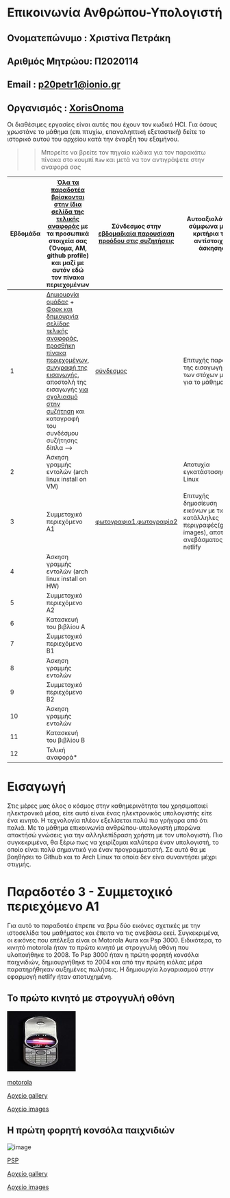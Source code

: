 # Επικοινωνία Ανθρώπου-Υπολογιστή

## Ονοματεπώνυμο : Χριστίνα Πετράκη
## Αριθμός Μητρώου: Π2020114
## Email : p20petr1@ionio.gr
## Οργανισμός : [XorisOnoma](https://github.com/XorisOnoma)
Οι διαθέσιμες εργασίες είναι αυτές που έχουν τον κωδικό HCI. Για όσους χρωστάνε το μάθημα (επι πτυχίω, επαναληπτική εξεταστική) δείτε το ιστορικό αυτού του αρχείου κατά την έναρξη του εξαμήνου.

>> Μπορείτε να βρείτε τον πηγαίο κώδικα για τον παρακάτω πίνακα στο κουμπί `Raw` και μετά να τον αντιγράψετε στην αναφορά σας

| Εβδομάδα | [Όλα τα παραδοτέα βρίσκονται στην ίδια σελίδα της τελικής αναφοράς](https://courses-ionio.github.io/help/deliverables/) με τα προσωπικά στοιχεία σας (Όνομα, ΑΜ, github profile) και μαζί με αυτόν εδώ τον πίνακα περιεχομένων | Σύνδεσμος στην [εβδομαδιαία παρουσίαση προόδου στις συζητήσεις](https://github.com/courses-ionio/help/discussions/categories/show-and-tell) | Αυτοαξιολόγηση σύμφωνα με τα κριτήρια της αντίστοιχης άσκησης |
| --- | --- | --- | --- |
| 1 |  [Δημιουργία ομάδας](https://github.com/courses-ionio/hci/discussions/1794) + [Φορκ και δημιουργία σελίδας τελικής αναφοράς](https://courses-ionio.github.io/help/guide/), [προσθήκη πίνακα περιεχομένων](https://raw.githubusercontent.com/courses-ionio/hci/master/README.md), [συγγραφή της εισαγωγής](https://courses-ionio.github.io/help/intro/), αποστολή της εισαγωγής [για σχολιασμό στην συζήτηση](https://github.com/courses-ionio/help/discussions/categories/show-and-tell) και καταγραφή του συνδέσμου συζήτησης δίπλα --> |[σύνδεσμος](https://github.com/courses-ionio/help/discussions/1398) | Επιτυχής παράθεση της εισαγωγής και των στόχων μου για το μάθημα|
| 2 | Άσκηση γραμμής εντολών (arch linux install on VM) | |Αποτυχία εγκατάστασης Arch Linux |
| 3 | Συμμετοχικό περιεχόμενο A1 | [φωτογραφια1](https://github.com/petrakhh/images/blob/master/PSP-3000-Silver-thumb.jpeg),[φωτογραφία2](https://github.com/petrakhh/images/blob/master/motorola-aura_front_red.jpeg)|Επιτυχής δημοσίευση εικόνων με τις κατάλληλες περιγραφές(gallery, images), αποτυχία ανεβάσματος στο netlify|
| 4 | Άσκηση γραμμής εντολών (arch linux install on HW) | | |
| 5 | Συμμετοχικό περιεχόμενο A2 | | |
| 6 | Κατασκευή του βιβλίου Α | | |
| 7 | Συμμετοχικό περιεχόμενο B1 | | |
| 8 | Άσκηση γραμμής εντολών | | |
| 9 | Συμμετοχικό περιεχόμενο B2 | | |
| 10 | Άσκηση γραμμής εντολών | | |
| 11 | Κατασκευή του βιβλίου Β | | |
| 12 | Τελική αναφορά* | | |

# Εισαγωγή

Στις μέρες μας όλος ο κόσμος στην καθημερινότητα του χρησιμοποιεί ηλεκτρονικά μέσα, είτε αυτό είναι ένας ηλεκτρονικός υπολογιστής είτε ένα κινητό. Η τεχνολογία πλέον εξελίσεται πολύ πιο γρήγορα από ότι παλιά. Με το μάθημα επικοινωνία ανθρώπου-υπολογιστή μπορώνα αποκτήσώ γνώσεις για την αλληλεπίδραση χρήστη με τον υπολογιστή. Πιο συγκεκριμένα, θα ξέρω πως να χειρίζομαι καλύτερα έναν υπολογιστή, το οποίο είναι πολύ σημαντικό για έναν προγραμματιστή. Σε αυτό θα με βοηθήσει το Github και το Arch Linux τα οποία δεν είνα συναντήσει μέχρι στιγμής.

# Παραδοτέο 3 - Συμμετοχικό περιεχόμενο Α1

Για αυτό το παραδοτέο έπρεπε να βρω δύο εικόνες σχετικές με την ιστοσελίδα του μαθήματος και έπειτα να τις ανεβάσω εκεί. Συγκεκριμένα, οι εικόνες που επέλεξα είναι οι Motorola Aura και Psp 3000. Ειδικότερα, το κινητό motorola ήταν το πρώτο κινητό με στρογγυλή οθόνη που υλοποιήθηκε το 2008. Το Psp 3000 ήταν η πρώτη φορητή κονσόλα παιχνιδιών, δημιουργήθηκε το 2004 και από την πρώτη κιόλας μέρα παρατηρήθηκαν αυξημένες πωλήσεις. Η δημιουργία λογαριασμού στην εφαρμογή netlify ήταν αποτυχημένη.

## Το πρώτο κινητό με στρογγυλή οθόνη

![image](https://raw.githubusercontent.com/petrakhh/images/master/motorola-aura-thumb.jpg)

[motorola](https://raw.githubusercontent.com/petrakhh/images/master/motorola-aura.jpg)

[Αρχείο gallery](https://github.com/petrakhh/_gallery/blob/2020114/motorola-aura_front_red.md)

[Αρχείο images](https://github.com/petrakhh/images/blob/2020114/motorola-aura_front_red.jpeg)

## Η πρώτη φορητή κονσόλα παιχνιδιών

![image](https://user-images.githubusercontent.com/92635681/199840484-46553a58-f984-42eb-aadd-0b73cad4bf3a.png) 

[PSP](https://upload.wikimedia.org/wikipedia/commons/thumb/8/84/PSP-3000-Silver.jpg/230px-PSP-3000-Silver.jpg)

[Αρχείο gallery](https://github.com/petrakhh/_gallery/blob/2020114/PSP-3000-Silver.md)

[Αρχείο images](https://github.com/petrakhh/images/blob/2020114/PSP-3000-Silver.jpeg)
